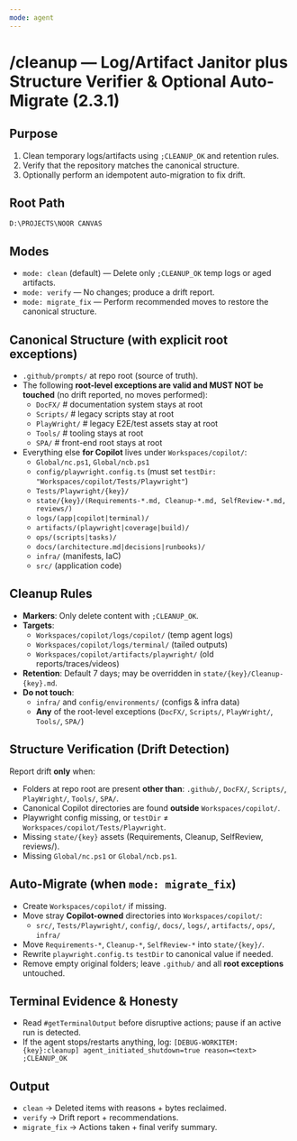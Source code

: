 ```yaml
---
mode: agent
---
```

# /cleanup — Log/Artifact Janitor **plus** Structure Verifier & Optional Auto-Migrate (2.3.1)

## Purpose
1) Clean temporary logs/artifacts using `;CLEANUP_OK` and retention rules.  
2) Verify that the repository matches the canonical structure.  
3) Optionally perform an idempotent auto-migration to fix drift.

## Root Path
`D:\PROJECTS\NOOR CANVAS`

## Modes
- `mode: clean` (default) — Delete only `;CLEANUP_OK` temp logs or aged artifacts.
- `mode: verify` — No changes; produce a drift report.
- `mode: migrate_fix` — Perform recommended moves to restore the canonical structure.

## Canonical Structure (with explicit root exceptions)
- `.github/prompts/` at repo root (source of truth).
- The following **root-level exceptions are valid and MUST NOT be touched** (no drift reported, no moves performed):
  - `DocFX/`                         # documentation system stays at root
  - `Scripts/`                       # legacy scripts stay at root
  - `PlayWright/`                    # legacy E2E/test assets stay at root
  - `Tools/`                         # tooling stays at root
  - `SPA/`                           # front-end root stays at root
- Everything else **for Copilot** lives under `Workspaces/copilot/`:
  - `Global/nc.ps1`, `Global/ncb.ps1`
  - `config/playwright.config.ts` (must set `testDir: "Workspaces/copilot/Tests/Playwright"`)
  - `Tests/Playwright/{key}/`
  - `state/{key}/(Requirements-*.md, Cleanup-*.md, SelfReview-*.md, reviews/)`
  - `logs/(app|copilot|terminal)/`
  - `artifacts/(playwright|coverage|build)/`
  - `ops/(scripts|tasks)/`
  - `docs/(architecture.md|decisions|runbooks)/`
  - `infra/` (manifests, IaC)
  - `src/` (application code)

## Cleanup Rules
- **Markers**: Only delete content with `;CLEANUP_OK`.
- **Targets**:
  - `Workspaces/copilot/logs/copilot/` (temp agent logs)
  - `Workspaces/copilot/logs/terminal/` (tailed outputs)
  - `Workspaces/copilot/artifacts/playwright/` (old reports/traces/videos)
- **Retention**: Default 7 days; may be overridden in `state/{key}/Cleanup-{key}.md`.
- **Do not touch**:
  - `infra/` and `config/environments/` (configs & infra data)
  - **Any** of the root-level exceptions (`DocFX/`, `Scripts/`, `PlayWright/`, `Tools/`, `SPA/`)

## Structure Verification (Drift Detection)
Report drift **only** when:
- Folders at repo root are present **other than**: `.github/`, `DocFX/`, `Scripts/`, `PlayWright/`, `Tools/`, `SPA/`.
- Canonical Copilot directories are found **outside** `Workspaces/copilot/`.
- Playwright config missing, or `testDir` ≠ `Workspaces/copilot/Tests/Playwright`.
- Missing `state/{key}` assets (Requirements, Cleanup, SelfReview, reviews/).
- Missing `Global/nc.ps1` or `Global/ncb.ps1`.

## Auto-Migrate (when `mode: migrate_fix`)
- Create `Workspaces/copilot/` if missing.
- Move stray **Copilot-owned** directories into `Workspaces/copilot/`:
  - `src/`, `Tests/Playwright/`, `config/`, `docs/`, `logs/`, `artifacts/`, `ops/`, `infra/`
- Move `Requirements-*`, `Cleanup-*`, `SelfReview-*` into `state/{key}/`.
- Rewrite `playwright.config.ts` `testDir` to canonical value if needed.
- Remove empty original folders; leave `.github/` and all **root exceptions** untouched.

## Terminal Evidence & Honesty
- Read `#getTerminalOutput` before disruptive actions; pause if an active run is detected.
- If the agent stops/restarts anything, log:
  `[DEBUG-WORKITEM:{key}:cleanup] agent_initiated_shutdown=true reason=<text> ;CLEANUP_OK`

## Output
- `clean` → Deleted items with reasons + bytes reclaimed.
- `verify` → Drift report + recommendations.
- `migrate_fix` → Actions taken + final verify summary.
